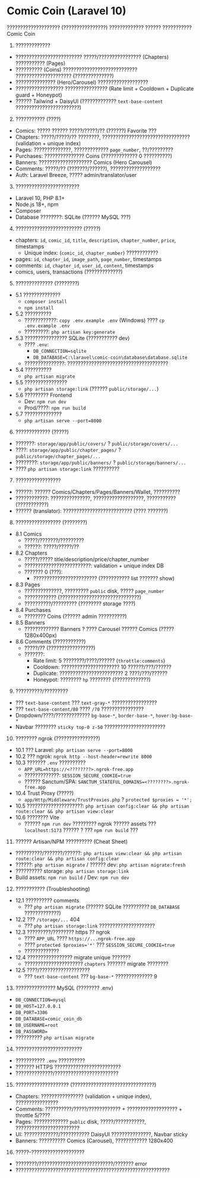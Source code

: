 # Comic Coin (Laravel 10)

???????????????????? (????????????????) ????????????? ?????? ??????????? Comic Coin

1) ?????????????
- ????????????????????????? ?????/???????????????? (Chapters) ??????????? (Pages)
- ?????????? (Coins) ???????????????????????????? ????????????????????? (??????????????)
- ??????????????? (Hero/Carousel) ???????????????????
- ?????????????????? ???????????????? (Rate limit + Cooldown + Duplicate guard + Honeypot)
- ?????? Tailwind + DaisyUI (????????????? `text-base-content` ????????????????????????)

2) ??????????? (????)
- Comics: ????? ?????? ?????/?????/?? (??????) Favorite ???
- Chapters: ?????/?????/?? ????????, ????????????????????????????????? (validation + unique index)
- Pages: ??????????????, ????????????? `page_number`, ??/?????????
- Purchases: ??????????????? Coins (????????????? 0 ??????????)
- Banners: ???????????????????? Comics (Hero Carousel)
- Comments: ?????/?? (???????/??????), ???????????????????
- Auth: Laravel Breeze, ????? admin/translator/user

3) ????????????????????????
- Laravel 10, PHP 8.1+
- Node.js 18+, npm
- Composer
- Database ????????: SQLite (?????? MySQL ???)

4) ????????????????????????? (?????)
- chapters: `id`, `comic_id`, `title`, `description`, `chapter_number`, `price`, timestamps
  - Unique index: (`comic_id`, `chapter_number`) ????????????
- pages: `id`, `chapter_id`, `image_path`, `page_number`, timestamps
- comments: `id`, `chapter_id`, `user_id`, `content`, timestamps
- comics, users, transactions (?????????????)

5) ?????????????? (????????)
- 5.1 ??????????????
  - `composer install`
  - `npm install`
- 5.2 ??????????
  - ????????????: `copy .env.example .env` (Windows) ???? `cp .env.example .env`
  - ?????????: `php artisan key:generate`
- 5.3 ???????????????? SQLite (??????????? dev)
  - ???? `.env`:
    - `DB_CONNECTION=sqlite`
    - `DB_DATABASE=C:\laravel\comic-coin\database\database.sqlite`
  - ???????????????: ??????????????????????????????????????
- 5.4 ??????????
  - `php artisan migrate`
- 5.5 ????????????????
  - `php artisan storage:link` (?????? `public/storage/...`)
- 5.6 ????????? Frontend
  - Dev: `npm run dev`
  - Prod/????: `npm run build`
- 5.7 ??????????????
  - `php artisan serve --port=8000`

6) ????????????? (?????)
- ???????: `storage/app/public/covers/` ? `public/storage/covers/...`
- ????: `storage/app/public/chapter_pages/` ? `public/storage/chapter_pages/...`
- ????????: `storage/app/public/banners/` ? `public/storage/banners/...`
- ???? `php artisan storage:link` ??????????

7) ?????????????????
- ??????: ?????? Comics/Chapters/Pages/Banners/Wallet, ??????????
- ????????????: ???????????????, ???????????????????, ??????????? (???????????)
- ?????? (translator): ?????????????????????????? (???? ???????)

8) ????????????????? (????????)
- 8.1 Comics
  - ?????/???????/?????????
  - ??????: ?????/?????/??
- 8.2 Chapters
  - ?????/????? title/description/price/chapter_number
  - ?????????????????????????: validation + unique index DB
  - ??????? 0 (???):
    - ???????????????????????? (??????????? list ??????? show)
- 8.3 Pages
  - ??????????????, ????????? `public` disk, ????? `page_number`
  - ???????????? (??????????????????????????????)
  - ??????????/????????? (???????? storage ????)
- 8.4 Purchases
  - ???????? Coins (?????? admin ??????????)
- 8.5 Banners
  - ????????????? Banners ? ???? Carousel ?????? Comics (????? 1280x400px)
- 8.6 Comments (???????????)
  - ?????/?? (?????????????????)
  - ???????:
    - Rate limit: 5 ????????/????/?????? (`throttle:comments`)
    - Cooldown: ?????????????????????? 10 ??????/???/??????
    - Duplicate: ???????????????????????? 2 ????/???/??????
    - Honeypot: ???????? `hp` ???????? (?????????????)

9) ??????????/?????????
- ??? `text-base-content` ??? `text-gray-*` ?????????????????
- ??? `text-base-content/80` ???? `/70` ????????????????
- Dropdown/????/????????????? `bg-base-*`, `border-base-*`, `hover:bg-base-*`
- Navbar ???????? `sticky top-0 z-50` ???????????????????????

10) ???????? ngrok (????????????????)
- 10.1 ??? Laravel: `php artisan serve --port=8000`
- 10.2 ??? ngrok: `ngrok http --host-header=rewrite 8000`
- 10.3 ??????? `.env` ??????????
  - `APP_URL=https://<????????>.ngrok-free.app`
  - ?????????????: `SESSION_SECURE_COOKIE=true`
  - ?????? Sanctum/SPA: `SANCTUM_STATEFUL_DOMAINS=<????????>.ngrok-free.app`
- 10.4 Trust Proxy (?????)
  - `app/Http/Middleware/TrustProxies.php` ? `protected $proxies = '*';`
- 10.5 ?????????????????????: `php artisan config:clear && php artisan route:clear && php artisan view:clear`
- 10.6 ???????? Vite
  - ?????? `npm run dev` ????????? ngrok ?????? assets ??? `localhost:5173` ?????? ? ??? `npm run build` ???

11) ?????? Artisan/NPM ?????????? (Cheat Sheet)
- ??????????/???????/??????: `php artisan view:clear && php artisan route:clear && php artisan config:clear`
- ??????: `php artisan migrate` / ?????? dev: `php artisan migrate:fresh`
- ?????????? storage: `php artisan storage:link`
- Build assets: `npm run build` / Dev: `npm run dev`

12) ??????????? (Troubleshooting)
- 12.1 ?????????? comments
  - ??? `php artisan migrate` (?????? SQLite ?????????? `DB_DATABASE` ?????????????)
- 12.2 ??? `/storage/...` 404
  - ??? `php artisan storage:link` ?????????????????????
- 12.3 ?????????/???????? https ?? ngrok
  - ???? `APP_URL` ???? `https://...ngrok-free.app`
  - ???? `protected $proxies='*'` ??? `SESSION_SECURE_COOKIE=true`
  - ?????????????
- 12.4 ????????????????? migrate unique ???????
  - ?????????????????????? `chapters` ??????? migrate ????????
- 12.5 ????/???????????????????
  - ??? `text-base-content` ??? `bg-base-*` ?????????????? 9

13) ??????????????? MySQL (???????? .env)
- `DB_CONNECTION=mysql`
- `DB_HOST=127.0.0.1`
- `DB_PORT=3306`
- `DB_DATABASE=comic_coin_db`
- `DB_USERNAME=root`
- `DB_PASSWORD=`
- ?????????? `php artisan migrate`

14) ?????????????????????????
- ??????????? `.env` ??????????
- ??????? HTTPS ?????????????????????????
- ??????????????/????????????????????????

15) ???????????????????? (???????????????????????????????)
- Chapters: ???????????????? (validation + unique index), ????????????????
- Comments: ??????????/?????/???????????? + ??????????????????? + throttle 5/????
- Pages: ????????????? `public` disk, ?????/???????????, ????????????????????????
- UI: ?????????????/??????????? DaisyUI ???????????????, Navbar sticky
- Banners: ?????????? Comics (Carousel), ???????????? 1280x400

16) ?????-????????????????????
- ????????/????????????????????????????/??????? error
- ??????????????????????????????????????????????????????????
